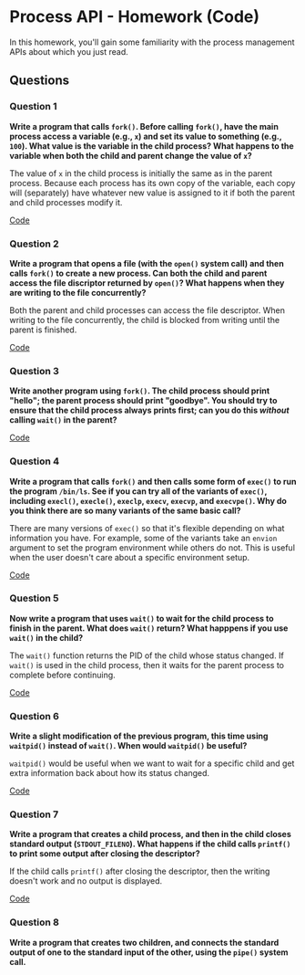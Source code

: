 # Process API - Homework (Code)

In this homework, you'll gain some familiarity with the process management APIs about which you just read.

## Questions

### Question 1

**Write a program that calls `fork()`. Before calling `fork()`, have the main process access a variable (e.g., `x`) and set its value to something (e.g., `100`). What value is the variable in the child process? What happens to the variable when both the child and parent change the value of `x`?**

The value of `x` in the child process is initially the same as in the parent process. Because each process has its own copy of the variable, each copy will (separately) have whatever new value is assigned to it if both the parent and child processes modify it.

[Code](./1.c)

### Question 2

**Write a program that opens a file (with the `open()` system call) and then calls `fork()` to create a new process. Can both the child and parent access the file discriptor returned by `open()`? What happens when they are writing to the file concurrently?**

Both the parent and child processes can access the file descriptor. When writing to the file concurrently, the child is blocked from writing until the parent is finished.

[Code](./2.c)

### Question 3

**Write another program using `fork()`. The child process should print "hello"; the parent process should print "goodbye". You should try to ensure that the child process always prints first; can you do this _without_ calling `wait()` in the parent?**

[Code](./3.c)

### Question 4

**Write a program that calls `fork()` and then calls some form of `exec()` to run the program `/bin/ls`. See if you can try all of the variants of `exec()`, including `execl()`, `execle()`, `execlp`, `execv`, `execvp`, and `execvpe()`. Why do you think there are so many variants of the same basic call?**

There are many versions of `exec()` so that it's flexible depending on what information you have. For example, some of the variants take an `envion` argument to set the program environment while others do not. This is useful when the user doesn't care about a specific environment setup.

[Code](./4.c)

### Question 5

**Now write a program that uses `wait()` to wait for the child process to finish in the parent. What does `wait()` return? What happpens if you use `wait()` in the child?**

The `wait()` function returns the PID of the child whose status changed. If `wait()` is used in the child process, then it waits for the parent process to complete before continuing.

[Code](./5.c)

### Question 6

**Write a slight modification of the previous program, this time using `waitpid()` instead of `wait()`. When would `waitpid()` be useful?**

`waitpid()` would be useful when we want to wait for a specific child and get extra information back about how its status changed.

[Code](./6.c)

### Question 7

**Write a program that creates a child process, and then in the child closes standard output (`STDOUT_FILENO`). What happens if the child calls `printf()` to print some output after closing the descriptor?**

If the child calls `printf()` after closing the descriptor, then the writing doesn't work and no output is displayed.

[Code](./7.c)

### Question 8

**Write a program that creates two children, and connects the standard output of one to the standard input of the other, using the `pipe()` system call.**
